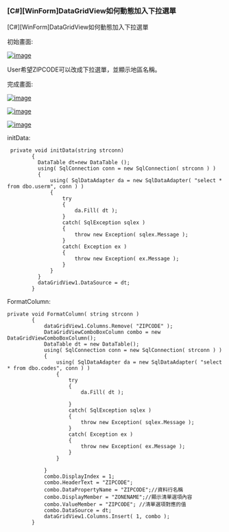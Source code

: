 ### [C#][WinForm]DataGridView如何動態加入下拉選單

[C#][WinForm]DataGridView如何動態加入下拉選單



初始畫面:

[![image](https://dotblogsfile.blob.core.windows.net/user/ricochen/1006/CWinFormDataGridViewCombobox_27F9/image_thumb.png)](https://dotblogsfile.blob.core.windows.net/user/ricochen/1006/CWinFormDataGridViewCombobox_27F9/image_2.png)

User希望ZIPCODE可以改成下拉選單，並顯示地區名稱。

 

完成畫面:

[![image](https://dotblogsfile.blob.core.windows.net/user/ricochen/1006/CWinFormDataGridViewCombobox_27F9/image_thumb_3.png)](https://dotblogsfile.blob.core.windows.net/user/ricochen/1006/CWinFormDataGridViewCombobox_27F9/image_8.png)

[![image](https://dotblogsfile.blob.core.windows.net/user/ricochen/1006/CWinFormDataGridViewCombobox_27F9/image_thumb_1.png)](https://dotblogsfile.blob.core.windows.net/user/ricochen/1006/CWinFormDataGridViewCombobox_27F9/image_4.png)

 

 

[![image](https://dotblogsfile.blob.core.windows.net/user/ricochen/1006/CWinFormDataGridViewCombobox_27F9/image_thumb_2.png)](https://dotblogsfile.blob.core.windows.net/user/ricochen/1006/CWinFormDataGridViewCombobox_27F9/image_6.png)

 

initData:

```
 private void initData(string strconn)
        {
          DataTable dt=new DataTable ();
          using( SqlConnection conn = new SqlConnection( strconn ) )
          {
              using( SqlDataAdapter da = new SqlDataAdapter( "select * from dbo.userm", conn ) )
              {
                  try
                  {                           
                      da.Fill( dt );
                  }
                  catch( SqlException sqlex )
                  {
                      throw new Exception( sqlex.Message );
                  }
                  catch( Exception ex )
                  {
                      throw new Exception( ex.Message );
                  }         
              }                    
          }
          dataGridView1.DataSource = dt;           
        }
```

 



 

FormatColumn:

```
private void FormatColumn( string strconn )
        {
            dataGridView1.Columns.Remove( "ZIPCODE" ); 
            DataGridViewComboBoxColumn combo = new DataGridViewComboBoxColumn();
            DataTable dt = new DataTable();  
            using( SqlConnection conn = new SqlConnection( strconn ) )
            {
                using( SqlDataAdapter da = new SqlDataAdapter( "select * from dbo.codes", conn ) )
                {
                    try
                    {                             
                        da.Fill( dt );
 
                    }
                    catch( SqlException sqlex )
                    {
                        throw new Exception( sqlex.Message );
                    }
                    catch( Exception ex )
                    {
                        throw new Exception( ex.Message );
                    }     
                }
                           
            }
            combo.DisplayIndex = 1;
            combo.HeaderText = "ZIPCODE";
            combo.DataPropertyName = "ZIPCODE";//資料行名稱
            combo.DisplayMember = "ZONENAME";//顯示清單選項內容
            combo.ValueMember = "ZIPCODE"; //清單選項對應的值
            combo.DataSource = dt;
            dataGridView1.Columns.Insert( 1, combo );           
        }        
```

 